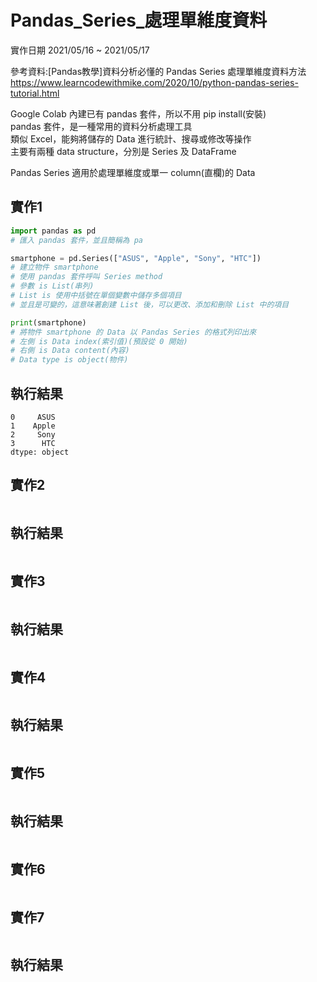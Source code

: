 # Pandas_Series_處理單維度資料

實作日期 2021/05/16 ~ 2021/05/17

參考資料:[Pandas教學]資料分析必懂的 Pandas Series 處理單維度資料方法  
<https://www.learncodewithmike.com/2020/10/python-pandas-series-tutorial.html>

Google Colab 內建已有 pandas 套件，所以不用 pip install(安裝)  
pandas 套件，是一種常用的資料分析處理工具  
類似 Excel，能夠將儲存的 Data 進行統計、搜尋或修改等操作  
主要有兩種 data structure，分別是 Series 及 DataFrame   

Pandas Series 適用於處理單維度或單一 column(直欄)的 Data  

## 實作1
```python
import pandas as pd
# 匯入 pandas 套件，並且簡稱為 pa

smartphone = pd.Series(["ASUS", "Apple", "Sony", "HTC"])
# 建立物件 smartphone
# 使用 pandas 套件呼叫 Series method
# 參數 is List(串列)
# List is 使用中括號在單個變數中儲存多個項目
# 並且是可變的，這意味著創建 List 後，可以更改、添加和刪除 List 中的項目

print(smartphone)
# 將物件 smartphone 的 Data 以 Pandas Series 的格式列印出來
# 左側 is Data index(索引值)(預設從 0 開始)
# 右側 is Data content(內容)
# Data type is object(物件)
```

## 執行結果
```
0     ASUS
1    Apple
2     Sony
3      HTC
dtype: object
```

## 實作2
```python

```

## 執行結果
```

```

## 實作3
```python

```

## 執行結果
```

```

## 實作4
```python

```

## 執行結果
```

```

## 實作5
```python

```


## 執行結果
```

```

## 實作6
```python

```

## 實作7
```python

```


## 執行結果
```

```
